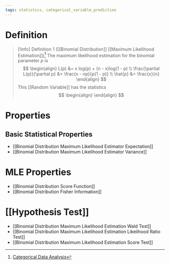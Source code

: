 ```yaml
---
tags: statistics, categorical_variable_prediction
---
```


# Definition

> [!info] Definition 1 ([[Binomial Distribution]] [[Maximum Likelihood Estimation]])[^1]
> The maximum likelihood estimation for the binomial parameter $p$ is
> $$
> \begin{align}
> L(p) &= x log(p) + (n - x)log(1 - p) \\
> \frac{\partial L(p)}{\partial p} &= \frac{x - np}{p(1 - p)} \\
> \hat{p} &= \frac{x}{n}
> \end{align}
> $$
> This [[Random Variable]] has the statistics
> $$
> \begin{align}
> \end{align}
> $$

# Properties
## Basic Statistical Properties
- [[Binomial Distribution Maximum Likelihood Estimator Expectation]]
- [[Binomial Distribution Maximum Likelihood Estimator Variance]]

# MLE Properties
- [[Binomial Distribution Score Function]]
- [[Binomial Distribution Fisher Information]]

# [[Hypothesis Test]]
- [[Binomial Distribution Maximum Likelihood Estimation Wald Test]]
- [[Binomial Distribution Maximum Likelihood Estimation Likelihood Ratio Test]]
- [[Binomial Distribution Maximum Likelihood Estimation Score Test]]

[^1]: [Categorical Data Analysis](zotero://open-pdf/library/items/JZKRKD5L?page=28)